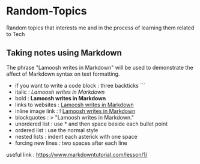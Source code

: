 # Random-Topics
Random topics that interests me and in the process of learning them related to Tech

## Taking notes using Markdown
The phrase "Lamoosh writes in Markdown" will be used to demonstrate
the affect of Markdown syntax on text formatting.

- if you want to write a code block : three backticks ```
- italic : _Lamoosh writes in Markdown_
- bold : **Lamoosh writes in Markdown**
- links to websites : [Lamoosh writes in Markdown](lamoosh.com)
- inline image link :  ! [Lamoosh writes in Markdown](lamoosh.png)
- blockquotes : > "Lamoosh writes in Markdown."
- unordered list : use * and then space beside each bullet point
- ordered list : use the normal style
- nested lists : indent each asterick with one space
- forcing new lines : two spaces after each line

useful link : https://www.markdowntutorial.com/lesson/1/